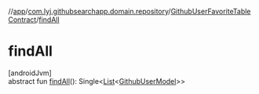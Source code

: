 //[app](../../../index.md)/[com.lyj.githubsearchapp.domain.repository](../index.md)/[GithubUserFavoriteTableContract](index.md)/[findAll](find-all.md)

# findAll

[androidJvm]\
abstract fun [findAll](find-all.md)(): Single&lt;[List](https://kotlinlang.org/api/latest/jvm/stdlib/kotlin.collections/-list/index.html)&lt;[GithubUserModel](../../com.lyj.githubsearchapp.domain.model/-github-user-model/index.md)&gt;&gt;
